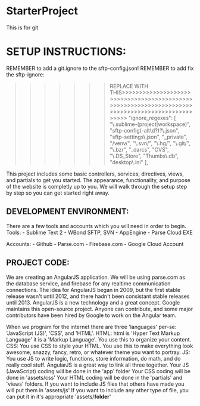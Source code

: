 StarterProject
=============
This is for git



SETUP INSTRUCTIONS:
===================
REMEMBER to add a git.ignore to the sftp-config.json!
REMEMBER to add fix the sftp-ignore:
>>>>>>>REPLACE WITH THIS>>>>>>>>>>>>>>>>>>>>>>>>>>>>>>>>>>>>>>>>>>>>>>>>>>>>>>>>>>>>>>>>>>>>>>>>>>>>>>>>>>>>>>>>>>>>>>>>>
"ignore_regexes": [
    "\\.sublime-(project|workspace)", "sftp-config(-alt\\d?)?\\.json",
    "sftp-settings\\.json", "_private", "/venv/", "\\.svn/", "\\.hg/", "\\.git/",
    "\\.bzr", "_darcs", "CVS", "\\.DS_Store", "Thumbs\\.db", "desktop\\.ini"
],
>>>>>>>>>>>>>>>>>>>>>>>>>>>>>>>>>>>>>>>>>>>>>>>>>>>>>>>>>>>>>>>>>>>>>>>>>>>>>>>>>>>>>>>>>>>>>>>>>>>>>>>>>>>>>>>>>>>>>>>>>

This project includes some basic controllers, services, directives, views, and partials to get you started.
The appearance, functionality, and purpose of the website is completly up to you.
We will walk through the setup step by step so you can get started right away.


DEVELOPMENT ENVIRONMENT:
------------------------
There are a few tools and accounts which you will need in order to begin.
Tools:
	- Sublime Text 2
	- WBond SFTP, SVN
	- AppEngine
	- Parse Cloud EXE

Accounts:
	- Github
	- Parse.com
	- Firebase.com
	- Google Cloud Account




PROJECT CODE:
-------------
We are creating an AngularJS application.  We will be using parse.com as the database service, and firebase for any realtime communication connections.
The idea for AngularJS began in 2009, but the first stable release wasn't until 2012, and there hadn't been consistant stable releases until 2013.
AngularJS is a new technology and a great concept.  Google maintains this open-source project.  Anyone can contribute, and some major contributors have been hired by Google to work on the Angular team.

When we program for the internet there are three 'languages' per-se: 'JavaScript (JS)', 'CSS', and 'HTML'.
HTML: html is 'Hyper Text Markup Language' it is a 'Markup Language'.  You use this to organize your content.
CSS: You use CSS to style your HTML.  You use this to make everything look awesome, snazzy, fancy, retro, or whatever theme you want to portray.
JS: You use JS to write logic, functions, store information, do math, and do really cool stuff.
AngularJS is a great way to link all three together.
Your JS (JavaScript) coding will be done in the 'app' folder
Your CSS coding will be done in 'assets/css'
Your HTML coding will be done in the 'partials' and 'views' folders.
If you want to include JS files that others have made you will put them in 'assets/js'
If you want to include any other type of file, you can put it in it's appropriate 'assets/__folder__'